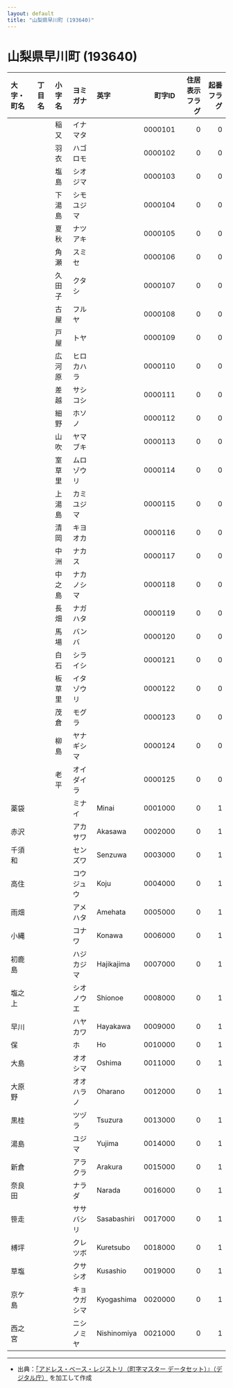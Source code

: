 ```yaml
---
layout: default
title: "山梨県早川町 (193640)"
---
```


# 山梨県早川町 (193640)

| 大字・町名 | 丁目名 | 小字名 | ヨミガナ | 英字 | 町字ID | 住居表示フラグ | 起番フラグ |
|:--------|:------|:------|:-----------------|:---------------------|--------:|----------:|--------:|
|  |  | 稲又 | イナマタ |  | 0000101 | 0 | 0 |
|  |  | 羽衣 | ハゴロモ |  | 0000102 | 0 | 0 |
|  |  | 塩島 | シオジマ |  | 0000103 | 0 | 0 |
|  |  | 下湯島 | シモユジマ |  | 0000104 | 0 | 0 |
|  |  | 夏秋 | ナツアキ |  | 0000105 | 0 | 0 |
|  |  | 角瀬 | スミセ |  | 0000106 | 0 | 0 |
|  |  | 久田子 | クタシ |  | 0000107 | 0 | 0 |
|  |  | 古屋 | フルヤ |  | 0000108 | 0 | 0 |
|  |  | 戸屋 | トヤ |  | 0000109 | 0 | 0 |
|  |  | 広河原 | ヒロカハラ |  | 0000110 | 0 | 0 |
|  |  | 差越 | サシコシ |  | 0000111 | 0 | 0 |
|  |  | 細野 | ホソノ |  | 0000112 | 0 | 0 |
|  |  | 山吹 | ヤマブキ |  | 0000113 | 0 | 0 |
|  |  | 室草里 | ムロゾウリ |  | 0000114 | 0 | 0 |
|  |  | 上湯島 | カミユジマ |  | 0000115 | 0 | 0 |
|  |  | 清岡 | キヨオカ |  | 0000116 | 0 | 0 |
|  |  | 中洲 | ナカス |  | 0000117 | 0 | 0 |
|  |  | 中之島 | ナカノシマ |  | 0000118 | 0 | 0 |
|  |  | 長畑 | ナガハタ |  | 0000119 | 0 | 0 |
|  |  | 馬場 | バンバ |  | 0000120 | 0 | 0 |
|  |  | 白石 | シライシ |  | 0000121 | 0 | 0 |
|  |  | 板草里 | イタゾウリ |  | 0000122 | 0 | 0 |
|  |  | 茂倉 | モグラ |  | 0000123 | 0 | 0 |
|  |  | 柳島 | ヤナギシマ |  | 0000124 | 0 | 0 |
|  |  | 老平 | オイダイラ |  | 0000125 | 0 | 0 |
| 薬袋 |  |  | ミナイ | Minai | 0001000 | 0 | 1 |
| 赤沢 |  |  | アカサワ | Akasawa | 0002000 | 0 | 1 |
| 千須和 |  |  | センズワ | Senzuwa | 0003000 | 0 | 1 |
| 高住 |  |  | コウジュウ | Koju | 0004000 | 0 | 1 |
| 雨畑 |  |  | アメハタ | Amehata | 0005000 | 0 | 1 |
| 小縄 |  |  | コナワ | Konawa | 0006000 | 0 | 1 |
| 初鹿島 |  |  | ハジカジマ | Hajikajima | 0007000 | 0 | 1 |
| 塩之上 |  |  | シオノウエ | Shionoe | 0008000 | 0 | 1 |
| 早川 |  |  | ハヤカワ | Hayakawa | 0009000 | 0 | 1 |
| 保 |  |  | ホ | Ho | 0010000 | 0 | 1 |
| 大島 |  |  | オオシマ | Oshima | 0011000 | 0 | 1 |
| 大原野 |  |  | オオハラノ | Oharano | 0012000 | 0 | 1 |
| 黒桂 |  |  | ツヅラ | Tsuzura | 0013000 | 0 | 1 |
| 湯島 |  |  | ユジマ | Yujima | 0014000 | 0 | 1 |
| 新倉 |  |  | アラクラ | Arakura | 0015000 | 0 | 1 |
| 奈良田 |  |  | ナラダ | Narada | 0016000 | 0 | 1 |
| 笹走 |  |  | ササバシリ | Sasabashiri | 0017000 | 0 | 1 |
| 榑坪 |  |  | クレツボ | Kuretsubo | 0018000 | 0 | 1 |
| 草塩 |  |  | クサシオ | Kusashio | 0019000 | 0 | 1 |
| 京ケ島 |  |  | キョウガシマ | Kyogashima | 0020000 | 0 | 1 |
| 西之宮 |  |  | ニシノミヤ | Nishinomiya | 0021000 | 0 | 1 |

---

- 出典：[「アドレス・ベース・レジストリ（町字マスター データセット）』（デジタル庁）](https://www.digital.go.jp/policies/base_registry_address/) を加工して作成